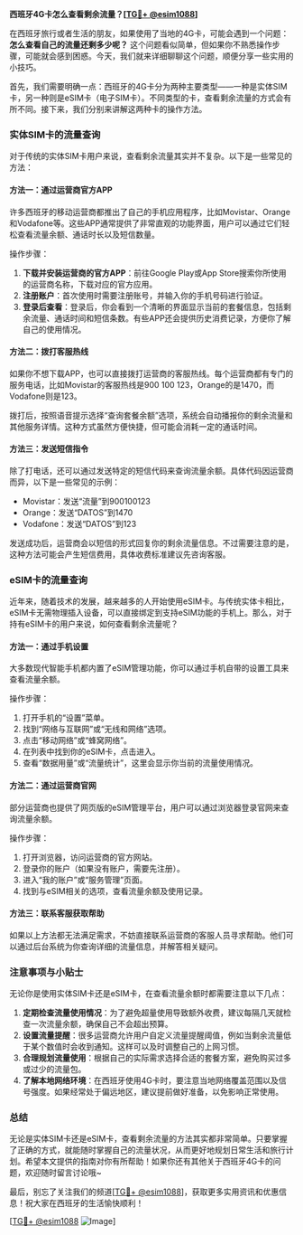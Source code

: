 **西班牙4G卡怎么查看剩余流量？[[TG💪+ @esim1088](https://t.me/s/esim1088)]**

在西班牙旅行或者生活的朋友，如果使用了当地的4G卡，可能会遇到一个问题：**怎么查看自己的流量还剩多少呢？** 这个问题看似简单，但如果你不熟悉操作步骤，可能就会感到困惑。今天，我们就来详细聊聊这个问题，顺便分享一些实用的小技巧。

首先，我们需要明确一点：西班牙的4G卡分为两种主要类型——一种是实体SIM卡，另一种则是eSIM卡（电子SIM卡）。不同类型的卡，查看剩余流量的方式会有所不同。接下来，我们分别来讲解这两种卡的操作方法。

### 实体SIM卡的流量查询

对于传统的实体SIM卡用户来说，查看剩余流量其实并不复杂。以下是一些常见的方法：

#### 方法一：通过运营商官方APP
许多西班牙的移动运营商都推出了自己的手机应用程序，比如Movistar、Orange和Vodafone等。这些APP通常提供了非常直观的功能界面，用户可以通过它们轻松查看流量余额、通话时长以及短信数量。

操作步骤：
1. **下载并安装运营商的官方APP**：前往Google Play或App Store搜索你所使用的运营商名称，下载对应的官方应用。
2. **注册账户**：首次使用时需要注册账号，并输入你的手机号码进行验证。
3. **登录后查看**：登录后，你会看到一个清晰的界面显示当前的套餐信息，包括剩余流量、通话时间和短信条数。有些APP还会提供历史消费记录，方便你了解自己的使用情况。

#### 方法二：拨打客服热线
如果你不想下载APP，也可以直接拨打运营商的客服热线。每个运营商都有专门的服务电话，比如Movistar的客服热线是900 100 123，Orange的是1470，而Vodafone则是123。

拨打后，按照语音提示选择“查询套餐余额”选项，系统会自动播报你的剩余流量和其他服务详情。这种方式虽然方便快捷，但可能会消耗一定的通话时间。

#### 方法三：发送短信指令
除了打电话，还可以通过发送特定的短信代码来查询流量余额。具体代码因运营商而异，以下是一些常见的示例：

- Movistar：发送“流量”到900100123
- Orange：发送“DATOS”到1470
- Vodafone：发送“DATOS”到123

发送成功后，运营商会以短信的形式回复你的剩余流量信息。不过需要注意的是，这种方法可能会产生短信费用，具体收费标准建议先咨询客服。

### eSIM卡的流量查询

近年来，随着技术的发展，越来越多的人开始使用eSIM卡。与传统实体卡相比，eSIM卡无需物理插入设备，可以直接绑定到支持eSIM功能的手机上。那么，对于持有eSIM卡的用户来说，如何查看剩余流量呢？

#### 方法一：通过手机设置
大多数现代智能手机都内置了eSIM管理功能，你可以通过手机自带的设置工具来查看流量余额。

操作步骤：
1. 打开手机的“设置”菜单。
2. 找到“网络与互联网”或“无线和网络”选项。
3. 点击“移动网络”或“蜂窝网络”。
4. 在列表中找到你的eSIM卡，点击进入。
5. 查看“数据用量”或“流量统计”，这里会显示你当前的流量使用情况。

#### 方法二：通过运营商官网
部分运营商也提供了网页版的eSIM管理平台，用户可以通过浏览器登录官网来查询流量余额。

操作步骤：
1. 打开浏览器，访问运营商的官方网站。
2. 登录你的账户（如果没有账户，需要先注册）。
3. 进入“我的账户”或“服务管理”页面。
4. 找到与eSIM相关的选项，查看流量余额及使用记录。

#### 方法三：联系客服获取帮助
如果以上方法都无法满足需求，不妨直接联系运营商的客服人员寻求帮助。他们可以通过后台系统为你查询详细的流量信息，并解答相关疑问。

### 注意事项与小贴士

无论你是使用实体SIM卡还是eSIM卡，在查看流量余额时都需要注意以下几点：

1. **定期检查流量使用情况**：为了避免超量使用导致额外收费，建议每隔几天就检查一次流量余额，确保自己不会超出预算。
2. **设置流量提醒**：很多运营商允许用户自定义流量提醒阈值，例如当剩余流量低于某个数值时会收到通知。这样可以及时调整自己的上网习惯。
3. **合理规划流量使用**：根据自己的实际需求选择合适的套餐方案，避免购买过多或过少的流量包。
4. **了解本地网络环境**：在西班牙使用4G卡时，要注意当地网络覆盖范围以及信号强度。如果经常处于偏远地区，建议提前做好准备，以免影响正常使用。

### 总结

无论是实体SIM卡还是eSIM卡，查看剩余流量的方法其实都非常简单。只要掌握了正确的方式，就能随时掌握自己的流量状况，从而更好地规划日常生活和旅行计划。希望本文提供的指南对你有所帮助！如果你还有其他关于西班牙4G卡的问题，欢迎随时留言讨论哦~

最后，别忘了关注我们的频道[[TG💪+ @esim1088](https://t.me/s/esim1088)]，获取更多实用资讯和优惠信息！祝大家在西班牙的生活愉快顺利！

[[TG💪+ @esim1088](https://t.me/s/esim1088) ![Image](https://i.postimg.cc/4NQfJmqS/Snipaste-2025-05-13-00-14-12.png)]